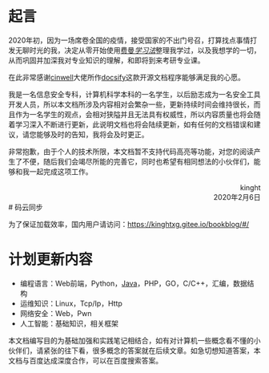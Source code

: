 # 起言

2020年初，因为一场席卷全国的疫情，接受国家的不出门号召，打算找点事情打发无聊时光的我，决定从零开始使用[费曼*学习法*](http://www.baidu.com/link?url=z0V5UmC8ZVovkUU8pned2pJLHr-XUwXaio7g_4w0pM-sB84z13OxXkJlAMOKqg_Ll_2HP8m6Aq1QAKXg80gKaa)整理我学过，以及我想学的一切，从而巩固并加深我对专业知识的理解，和即将到来考研专业课。

在此非常感谢[cinwell](https://www.zhihu.com/people/cinwell)大佬所作[docsify](https://docsify.js.org/#/)这款开源文档程序能够满足我的心愿。

我是一名信息安全专科，计算机科学本科的一名学生，以后励志成为一名安全工具开发人员，所以本文档所涉及内容相对会繁杂一些，更新持续时间会维持很长，而且作为一名学生的观点，会相对狭隘并且无法具有权威性，所以内容质量也将会随着学习深入不断进行更新，此说明文档也将会陆续更新，如有任何的文档错误和建议，请您能够及时的告知，我将会及时更正。

非常抱歉，由于个人的技术所限，本文档暂不支持代码高亮等功能，对您的阅读产生了不便，随后我们会竭尽所能的完善它，同时也希望有相同想法的小伙伴们，能够和我一起完成这项工作。

<div style="text-align:right">kinght</div>
<div style="text-align:right">2020年2月6日</div>
# 码云同步

为了保证加载效率，国内用户请访问：https://kinghtxg.gitee.io/bookblog/#/

# 计划更新内容

- 编程语言：Web前端，Python，[Java](programming/Java)，PHP，GO，C/C++，汇编，数据结构
- 运维知识：Linux，Tcp/Ip，Http
- 网络安全：Web，Pwn
- 人工智能：基础知识，相关框架

本文档编写目的为基础加强和实践笔记相结合，如有对计算机一些概念看不懂的小伙伴们，请紧张的往下看，很多概念的答案就在后续文章。如急切想知道答案，本文档与百度达成深度合作，可以在百度搜索答案。



